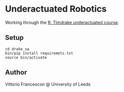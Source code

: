 # Underactuated Robotics

Working through the [R. Timdrake underactuated course](https://underactuated.csail.mit.edu/).

## Setup

<!-- [Install Drake](https://drake.mit.edu/pip.html#stable-releases) -->

```shell
cd drake_ua
bin/pip install requiremets.txt
source bin/activate
```

## Author

Vittorio Francescon @ University of Leeds
